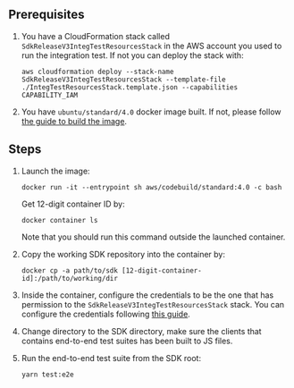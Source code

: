 ## Prerequisites

1.  You have a CloudFormation stack called `SdkReleaseV3IntegTestResourcesStack` in the AWS account you used to run the
    integration test. If not you can deploy the stack with:

    ```console
    aws cloudformation deploy --stack-name SdkReleaseV3IntegTestResourcesStack --template-file ./IntegTestResourcesStack.template.json --capabilities CAPABILITY_IAM
    ```

1.  You have `ubuntu/standard/4.0` docker image built. If not, please follow [the guide to build the image](https://github.com/aws/aws-codebuild-docker-images#how-to-build-docker-images).

## Steps

1. Launch the image:

   ```console
   docker run -it --entrypoint sh aws/codebuild/standard:4.0 -c bash
   ```

   Get 12-digit container ID by:

   ```console
   docker container ls
   ```

   Note that you should run this command outside the launched container.

1. Copy the working SDK repository into the container by:

   ```console
   docker cp -a path/to/sdk [12-digit-container-id]:/path/to/working/dir
   ```

1. Inside the container, configure the credentials to be the one that has permission to the `SdkReleaseV3IntegTestResourcesStack`
   stack. You can configure the credentials following [this guide](https://docs.aws.amazon.com/cli/latest/userguide/cli-configure-files.html).

1. Change directory to the SDK directory, make sure the clients that contains end-to-end test suites has been built to
   JS files.

1. Run the end-to-end test suite from the SDK root:

   ```console
   yarn test:e2e
   ```
